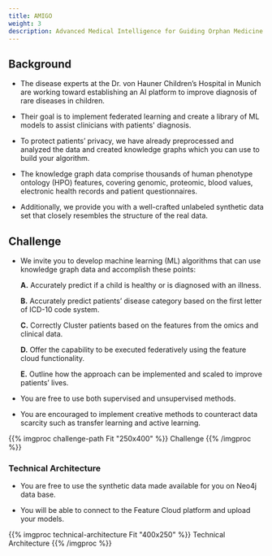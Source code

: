 ```yaml
---
title: AMIGO
weight: 3
description: Advanced Medical Intelligence for Guiding Orphan Medicine 
---
```

## Background

- The disease experts at the Dr. von Hauner Children’s Hospital in Munich are working toward establishing an AI platform to improve diagnosis of rare diseases in children. ​

- Their goal is to implement federated learning and create a library of ML models to assist clinicians with patients' diagnosis.​

- To protect patients’ privacy, we have already preprocessed and analyzed the data and created knowledge graphs which you can use to build your algorithm. ​

- The knowledge graph data comprise thousands of human phenotype ontology (HPO) features, covering genomic, proteomic, blood values, electronic health records and patient questionnaires.​

- Additionally, we provide you with a well-crafted unlabeled synthetic data set that closely resembles the structure of the real data.​

## Challenge

- We invite you to develop machine learning (ML) algorithms that can use knowledge graph data and accomplish these points:​
  
  **A.** Accurately predict if a child is healthy or is diagnosed with an illness.​

  **B.** Accurately predict patients’ disease category based on the first letter of ICD-10 code system.​
  
  **C.** Correctly Cluster patients based on the features from the omics and clinical data.​
  
  **D.** Offer the capability to be executed federatively using the feature cloud functionality.​
  
  **E.** Outline how the approach can be implemented and scaled to improve patients’ lives.​

- You are free to use both supervised and unsupervised methods. ​

- You are encouraged to implement creative methods to counteract data scarcity such as transfer learning and active learning.​

{{% imgproc challenge-path Fit "250x400" %}}
Challenge
{{% /imgproc %}}

### Technical Architecture

- You are free to use the synthetic data made available for you on Neo4j data base. ​

- You will be able to connect to the Feature Cloud platform and upload your models.​
  
{{% imgproc technical-architecture Fit "400x250" %}}
Technical Architecture
{{% /imgproc %}}